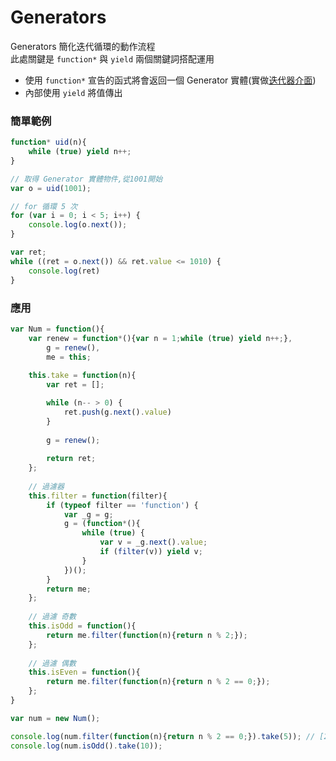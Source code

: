 # Generators

Generators 簡化迭代循環的動作流程<br>
此處關鍵是 `function*` 與 `yield` 兩個關鍵詞搭配運用

- 使用 `function*` 宣告的函式將會返回一個 Generator 實體(實做[迭代器介面])
- 內部使用 `yield` 將值傳出


### 簡單範例
```js
function* uid(n){
    while (true) yield n++;
}

// 取得 Generator 實體物件,從1001開始
var o = uid(1001);

// for 循環 5 次
for (var i = 0; i < 5; i++) {
    console.log(o.next());
}

var ret;
while ((ret = o.next()) && ret.value <= 1010) {
    console.log(ret)
}
```

### 應用
```js
var Num = function(){
    var renew = function*(){var n = 1;while (true) yield n++;},
        g = renew(),
        me = this;
    
    this.take = function(n){
        var ret = [];

        while (n-- > 0) {
            ret.push(g.next().value)
        }
        
        g = renew();
        
        return ret;
    };
    
    // 過濾器
    this.filter = function(filter){
        if (typeof filter == 'function') {
            var _g = g;
            g = (function*(){
                while (true) {
                    var v = _g.next().value;
                    if (filter(v)) yield v;
                }
            })();
        }
        return me;
    };
    
    // 過濾 奇數
    this.isOdd = function(){
        return me.filter(function(n){return n % 2;});
    };
    
    // 過濾 偶數
    this.isEven = function(){
        return me.filter(function(n){return n % 2 == 0;});
    };
}

var num = new Num();

console.log(num.filter(function(n){return n % 2 == 0;}).take(5)); // [2,4,6,8,10]
console.log(num.isOdd().take(10));

```

[迭代器介面]:iterators-for-of.md#interfaces